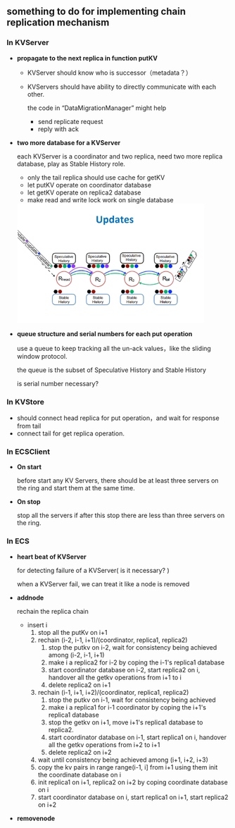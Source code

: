 ## something to do for implementing chain replication mechanism

### In KVServer

- **propagate to the next replica in function putKV**

  - KVServer should know who is successor（metadata？）

  - KVServers should have ability to directly communicate with each other.

    the code in “DataMigrationManager” might help

    - send replicate request 
    - reply with ack

- **two more database for a KVServer**

  each KVServer is a coordinator and two replica, need two more replica database, play as Stable History role.

  - only the tail replica should use cache for getKV
  - let putKV operate on coordinator database
  - let getKV operate on replica2 database
  - make read and write lock work on single database

  <img src="replication mechanism.assets/image-20220320015450631.png" alt="image-20220320015450631" style="zoom: 67%;" />

- **queue structure and serial numbers for each put operation**

  use a queue to keep tracking all the un-ack values，like the sliding window protocol. 

  the queue is the subset of Speculative History and Stable History

  is serial number necessary?

### In KVStore

- should connect head replica for put operation，and wait for response from tail
- connect tail for get replica operation.

### In ECSClient

- **On start**

  before start any KV Servers, there should be at least three servers on the ring and start them at the same time.

- **On stop**

  stop all the servers if after this stop there are less than three servers on the ring.

### In ECS

- **heart beat of KVServer**

  for detecting failure of a KVServer( is it necessary? )

  when a KVServer fail, we can treat it like a node is removed

- **addnode**

  rechain the replica chain

  - insert  i
    1. stop all the putKv on i+1
    2. rechain (i-2, i-1, i+1)/(coordinator, replica1, replica2)
       1. stop the putkv on i-2, wait for consistency being achieved among (i-2, i-1, i+1)
       2. make i a replica2 for i-2 by coping the i-1's replica1 database
       3. start coordinator database on i-2, start replica2 on i, handover all the getkv operations from i+1 to i
       4. delete replica2 on i+1
    3. rechain  (i-1, i+1, i+2)/(coordinator, replica1, replica2)
       1. stop the putkv on i-1, wait for consistency being achieved
       2. make i a replica1 for i-1 coordinator by coping the  i+1's  replica1 database
       3. stop the getkv on i+1, move i+1's replica1 database to replica2.
       4. start coordinator database on i-1, start replica1 on i, handover all the getkv operations from i+2 to i+1
       5. delete replica2 on i+2
    4. wait until consistency being achieved among (i+1, i+2, i+3)
    5. copy the kv pairs in range range(i-1, i] from i+1 using them init the coordinate database on i
    6. init replica1 on i+1, replica2 on i+2 by coping coordinate database on i
    7. start coordinator database on i, start replica1 on i+1, start replica2 on i+2

  

- **removenode**

  